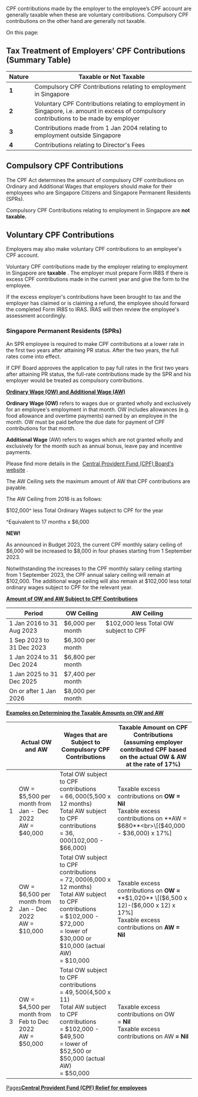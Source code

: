 CPF contributions made by the employer to the employee’s CPF account are generally taxable when these are voluntary contributions. Compulsory CPF contributions on the other hand are generally not taxable.

On this page:

## Tax Treatment of Employers’ CPF Contributions (Summary Table)

| Nature | Taxable or Not Taxable |
| --- | --- |
| **1** | Compulsory CPF Contributions relating to employment in Singapore | Not taxable |
| **2** | Voluntary CPF Contributions relating to employment in Singapore, i.e. amount in excess of compulsory contributions to be made by employer | Taxable |
| **3** | Contributions made from 1 Jan 2004 relating to employment outside Singapore | Not taxable since the contribution is a foreign-sourced income |
| **4** | Contributions relating to Director's Fees | Taxable |

## Compulsory CPF Contributions

The CPF Act determines the amount of compulsory CPF contributions on Ordinary and Additional Wages that employers should make for their employees who are Singapore Citizens and Singapore Permanent Residents (SPRs).

Compulsory CPF Contributions relating to employment in Singapore are **not taxable.**

## Voluntary CPF Contributions

Employers may also make voluntary CPF contributions to an employee's CPF account.

Voluntary CPF contributions made by the employer relating to employment in Singapore are **taxable** . The employer must prepare Form IR8S if there is excess CPF contributions made in the current year and give the form to the
employee.

If the excess employer's contributions have been brought to tax and the employer has claimed or is claiming a refund, the employee should forward the completed Form IR8S to IRAS. IRAS will then review the employee's assessment accordingly.

### Singapore Permanent Residents (SPRs)

An SPR employee is required to make CPF contributions at a lower rate in the first two years after attaining PR status. After the two years, the full rates come into effect.

If CPF Board approves the application to pay full rates in the first two years after attaining PR status, the full-rate contributions made by the SPR and his employer would be treated as compulsory contributions.

[**Ordinary Wage (OW) and Additional Wage (AW)**](https://www.iras.gov.sg/taxes/individual-income-tax/employers/understanding-the-tax-treatment/central-provident-fund-(cpf)-contributions#ordinary-wage--ow--and-additional-wage--aw-)

**Ordinary Wage (OW)** refers to wages due or granted wholly and exclusively for an employee's employment in that month. OW includes allowances (e.g. food allowance and overtime payments) earned by an employee in the month. OW must
be paid before the due date for payment of CPF contributions for that month.

**Additional Wage** (AW) refers to wages which are not granted wholly and exclusively for the month such as annual bonus, leave pay and incentive payments.

Please find more details in the  [Central Provident Fund (CPF) Board's website](https://www.cpf.gov.sg/employer/employer-obligations/how-much-cpf-contributions-to-pay "Central Provident Fund Board's website") .

The AW Ceiling sets the maximum amount of AW that CPF contributions are payable.

The AW Ceiling from 2016 is as follows:

$102,000^ less Total Ordinary Wages subject to CPF for the year

^Equivalent to 17 months x $6,000

**NEW!**

As announced in Budget 2023, the current CPF monthly salary ceiling of $6,000 will be increased to $8,000 in four phases starting from 1 September 2023.

Notwithstanding the increases to the CPF monthly salary ceiling starting from 1 September 2023, the CPF annual salary ceiling will remain at $102,000. The additional wage ceiling will also remain at $102,000 less total ordinary wages subject to CPF for the relevant year.

[**Amount of OW and AW Subject to CPF Contributions**](https://www.iras.gov.sg/taxes/individual-income-tax/employers/understanding-the-tax-treatment/central-provident-fund-(cpf)-contributions#amount-of-ow-and-aw-subject-to-cpf-contributions)

| Period | OW Ceiling | AW Ceiling |
| --- | --- | --- |
| 1 Jan 2016 to 31 Aug 2023 | $6,000 per month | $102,000 less Total OW subject to CPF |
| 1 Sep 2023 to 31 Dec 2023 | $6,300 per month |
| 1 Jan 2024 to 31 Dec 2024 | $6,800 per month |
| 1 Jan 2025 to 31 Dec 2025 | $7,400 per month |
| On or after 1 Jan 2026 | $8,000 per month |

[**Examples on Determining the Taxable Amounts on OW and AW**](https://www.iras.gov.sg/taxes/individual-income-tax/employers/understanding-the-tax-treatment/central-provident-fund-(cpf)-contributions#examples-on-determining-the-taxable-amounts-on-ow-and-aw)

|  | Actual OW and AW | Wages that are Subject to Compulsory CPF Contributions | Taxable Amount on CPF Contributions (assuming employer contributed CPF based on the actual OW & AW at the rate of 17%) |
| --- | --- | --- | --- |
| 1 | OW = $5,500 per month from Jan -  Dec 2022<br>AW = $40,000 | Total OW subject to CPF contributions<br>= $66,000 ($5,500 x 12 months)<br>Total AW subject to CPF contributions<br>= $36,000 ($102,000 - $66,000) | Taxable excess contributions on **OW = Nil**<br>Taxable excess contributions on **AW = $680**<br>\[($40,000 - $36,000) x 17%\] |
| 2 | OW = $6,500 per month from Jan - Dec 2022<br>AW = $10,000 | Total OW subject to CPF contributions<br>= $72,000 ($6,000 x 12 months)<br>Total AW subject to CPF contributions<br>= $102,000 - $72,000<br>= lower of $30,000 or $10,000 (actual AW)<br>= $10,000 | Taxable excess contributions on **OW =** **$1,020** \[($6,500 x 12)-($6,000 x 12) x 17%\]<br>Taxable excess contributions on **AW = Nil** |
| 3 | OW = $4,500 per month from Feb to Dec 2022<br>AW = $50,000 | Total OW subject to CPF contributions<br>= $49,500 ($4,500 x 11)<br>Total AW subject to CPF contributions<br>= $102,000 - $49,500<br>= lower of $52,500 or $50,000 (actual AW)<br>= $50,000 | Taxable excess contributions on OW = **Nil**<br>Taxable excess contributions on AW **= Nil** |

[Pages**Central Provident Fund (CPF) Relief for employees**](https://www.iras.gov.sg/taxes/individual-income-tax/basics-of-individual-income-tax/tax-reliefs-rebates-and-deductions/tax-reliefs/central-provident-fund(cpf)-relief-for-employees)